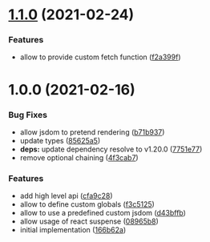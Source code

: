 # [1.1.0](https://github.com/KnisterPeter/react-ssr-renderer/compare/v1.0.0...v1.1.0) (2021-02-24)


### Features

* allow to provide custom fetch function ([f2a399f](https://github.com/KnisterPeter/react-ssr-renderer/commit/f2a399f3e6271d96886659128e9d82098f7d88dc))



# 1.0.0 (2021-02-16)


### Bug Fixes

* allow jsdom to pretend rendering ([b71b937](https://github.com/KnisterPeter/react-ssr-renderer/commit/b71b9372736887924f20ef30beb44c6c805847c6))
* update types ([85625a5](https://github.com/KnisterPeter/react-ssr-renderer/commit/85625a523967d79265952b3331faa152c876d8e3))
* **deps:** update dependency resolve to v1.20.0 ([7751e77](https://github.com/KnisterPeter/react-ssr-renderer/commit/7751e77dd7aed4ea3c8e61b8f7e066cbe76e23b7))
* remove optional chaining ([4f3cab7](https://github.com/KnisterPeter/react-ssr-renderer/commit/4f3cab7faac001277cd4b159d3a64e0027829a0b))


### Features

* add high level api ([cfa9c28](https://github.com/KnisterPeter/react-ssr-renderer/commit/cfa9c289fc42483f14c2d13c0b69928b59553567))
* allow to define custom globals ([f3c5125](https://github.com/KnisterPeter/react-ssr-renderer/commit/f3c5125504016a6dee065300018c3cb7a6a373b3))
* allow to use a predefined custom jsdom ([d43bffb](https://github.com/KnisterPeter/react-ssr-renderer/commit/d43bffbad0eb44e8121ef17286fc2cd3f83591bd))
* allow usage of react suspense ([08965b8](https://github.com/KnisterPeter/react-ssr-renderer/commit/08965b83e9ee8806ba26cdd9c9cb878250f87cf5))
* initial implementation ([166b62a](https://github.com/KnisterPeter/react-ssr-renderer/commit/166b62ae41eb45cd8c1442ceec3fb75751dba39d))



